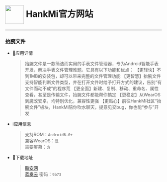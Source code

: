 
# [<img src="https://www.hankmi.com/favicon.ico" width="60" height="60" align="center" />](https://www.hankmi.com) HankMi官方网站  

***

### 抬腕文件

* 📂应用详情
  > 抬腕文件是一款简洁而实用的手表文件管理器，专为Android智能手表开发，解决手表文件管理难题。它具有以下功能和优点：  【更轻快】不到1MB的安装包，却可以带来完整的文件管理功能  【更智慧】抬腕文件支持智能判断文件类型，并在打开文件时给予打开方式的建议，告别“有文件而动不成”的程序荒  【更全面】新建、复制、移动、重命名、属性查看，甚至是传输文件，抬腕文件都能帮你搞定  【更稳定】从WearOS到魔改安卓，均特别优化，兼容性更强  【更贴心】前往HankMi社区“抬腕文件”板块，HankMi陪你吹水聊天，提意见交bug，你也能“参与”开发


* ℹ️应用信息
  > 支持ROM：`Android6.0+ `   
  > 兼容WearOS：`是`  
  > 需要屏幕：`方`

* 💾下载地址
  > [酷安网](https://www.coolapk.com/apk/290674)   
   > [蓝奏云](https://hankmi.lanzouw.com/b0cgvg2be) 密码：`9b73`  
